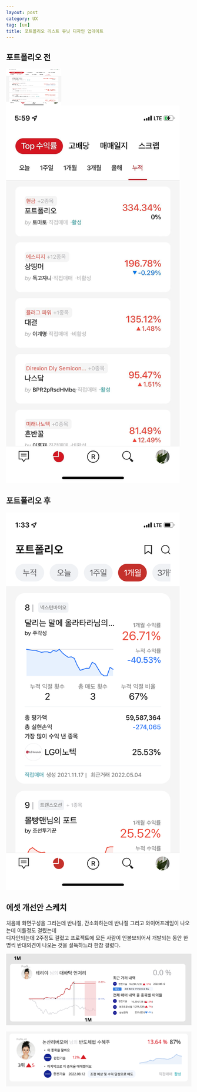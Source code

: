 ```yaml
---
layout: post
category: UX
tag: [ux]
title: 포트폴리오 리스트 유닛 디자인 업데이트
---
```


## 포트폴리오 전 

<img align='left' width='150' height='100' src='public/img/portfolio_before.jpg'>

![바꾸기 전](/public/img/portfolio_before.jpg)

## 포트폴리오 후

![바꾼 뒤](/public/img/portfolio_after.png)

## 에셋 개선안 스케치  

처음에 화면구성을 그리는데 반나절, 간소화하는데 반나절 그리고 와이어프레임이 나오는데 이틀정도 걸렸는데  
디자인되는데 2주정도 걸렸고 프로젝트에 모든 사람이 인볼브되어서 개발되는 동안 
한 명씩 반대의견이 나오는 것을 설득하느라 한참 걸렸다.  

![첫 시안](/public/img/first_draft.png)  

![간소화](/public/img/simple_draft.png)  




